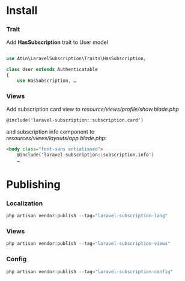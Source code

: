 # Install
### Trait
Add **HasSubscription** trait to User model

```php

use Atin\LaravelSubscription\Traits\HasSubscription;

class User extends Authenticatable
{
    use HasSubscription, …
```

### Views
Add subscription card view to *resource/views/profile/show.blade.php*

```html
@include('laravel-subscription::subscription.card')
```

and subscription info component to *resources/views/layouts/app.blade.php*:
```html
<body class="font-sans antialiased">
    @include('laravel-subscription::subscription.info')
    …
```

# Publishing
### Localization
```php
php artisan vendor:publish --tag="laravel-subscription-lang"
```

### Views
```php
php artisan vendor:publish --tag="laravel-subscription-views"
```

### Config
```php
php artisan vendor:publish --tag="laravel-subscription-config"
```
